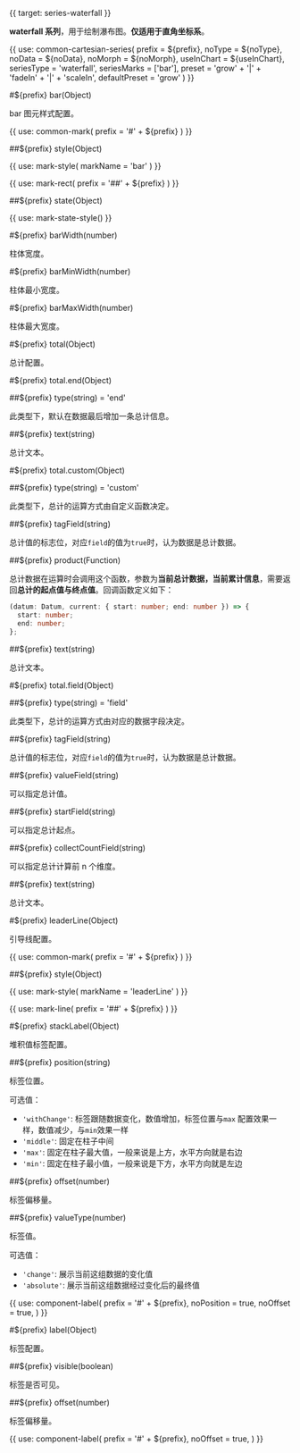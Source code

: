 {{ target: series-waterfall }}

<!-- IWaterfallSeriesSpec -->

**waterfall 系列**，用于绘制瀑布图。**仅适用于直角坐标系**。

{{ use: common-cartesian-series(
  prefix = ${prefix},
  noType = ${noType},
  noData = ${noData},
  noMorph = ${noMorph},
  useInChart = ${useInChart},
  seriesType = 'waterfall',
  seriesMarks = ['bar'],
  preset = 'grow' + '|' + 'fadeIn' + '|' + 'scaleIn',
  defaultPreset = 'grow'
) }}

#${prefix} bar(Object)

bar 图元样式配置。

{{ use: common-mark(
  prefix = '#' + ${prefix}
) }}

##${prefix} style(Object)

{{ use: mark-style(
  markName = 'bar'
) }}

{{ use: mark-rect(
  prefix = '##' + ${prefix}
) }}

##${prefix} state(Object)

{{ use: mark-state-style() }}

#${prefix} barWidth(number)

柱体宽度。

#${prefix} barMinWidth(number)

柱体最小宽度。

#${prefix} barMaxWidth(number)

柱体最大宽度。

#${prefix} total(Object)

总计配置。

#${prefix} total.end(Object)

##${prefix} type(string) = 'end'

此类型下，默认在数据最后增加一条总计信息。

##${prefix} text(string)

总计文本。

#${prefix} total.custom(Object)

##${prefix} type(string) = 'custom'

此类型下，总计的运算方式由自定义函数决定。

##${prefix} tagField(string)

总计值的标志位，对应`field`的值为`true`时，认为数据是总计数据。

##${prefix} product(Function)

总计数据在运算时会调用这个函数，参数为**当前总计数据，当前累计信息**，需要返回**总计的起点值与终点值**。回调函数定义如下：

```ts
(datum: Datum, current: { start: number; end: number }) => {
  start: number;
  end: number;
};
```

##${prefix} text(string)

总计文本。

#${prefix} total.field(Object)

##${prefix} type(string) = 'field'

此类型下，总计的运算方式由对应的数据字段决定。

##${prefix} tagField(string)

总计值的标志位，对应`field`的值为`true`时，认为数据是总计数据。

##${prefix} valueField(string)

可以指定总计值。

##${prefix} startField(string)

可以指定总计起点。

##${prefix} collectCountField(string)

可以指定总计计算前 n 个维度。

##${prefix} text(string)

总计文本。

#${prefix} leaderLine(Object)

引导线配置。

{{ use: common-mark(
  prefix = '#' + ${prefix}
) }}

##${prefix} style(Object)

{{ use: mark-style(
  markName = 'leaderLine'
) }}

{{ use: mark-line(
  prefix = '##' + ${prefix}
) }}

#${prefix} stackLabel(Object)

堆积值标签配置。

##${prefix} position(string)

标签位置。

可选值：

- `'withChange'`: 标签跟随数据变化，数值增加，标签位置与`max` 配置效果一样，数值减少，与`min`效果一样
- `'middle'`: 固定在柱子中间
- `'max'`: 固定在柱子最大值，一般来说是上方，水平方向就是右边
- `'min'`: 固定在柱子最小值，一般来说是下方，水平方向就是左边

##${prefix} offset(number)

标签偏移量。

##${prefix} valueType(number)

标签值。

可选值：

- `'change'`: 展示当前这组数据的变化值
- `'absolute'`: 展示当前这组数据经过变化后的最终值

{{ use: component-label(
  prefix = '#' + ${prefix},
  noPosition = true,
  noOffset = true,
) }}

#${prefix} label(Object)

标签配置。

##${prefix} visible(boolean)

标签是否可见。

##${prefix} offset(number)

标签偏移量。

{{ use: component-label(
  prefix = '#' + ${prefix},
  noOffset = true,
) }}
